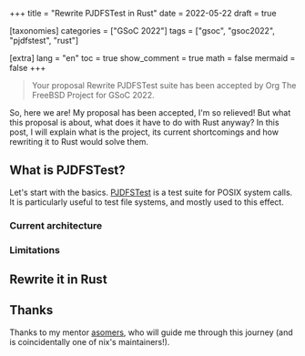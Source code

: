 +++
title = "Rewrite PJDFSTest in Rust"
date = 2022-05-22
draft = true

[taxonomies]
categories = ["GSoC 2022"]
tags = ["gsoc", "gsoc2022", "pjdfstest", "rust"]

[extra]
lang = "en"
toc = true
show_comment = true
math = false
mermaid = false
+++

> Your proposal Rewrite PJDFSTest suite has been accepted by Org The FreeBSD Project for GSoC 2022.

So, here we are! My proposal has been accepted, I'm so relieved!
But what this proposal is about, what does it have to do with Rust anyway?
In this post, I will explain what is the project, its current shortcomings and how rewriting it to Rust would solve them.

## What is PJDFSTest?

Let's start with the basics.
[PJDFSTest](https://github.com/pjd/pjdfstest) is a test suite for POSIX system calls.
It is particularly useful to test file systems, and mostly used to this effect.

### Current architecture

### Limitations

## Rewrite it in Rust

### 

## Thanks

Thanks to my mentor [asomers](https://github.com/asomers), who will guide me through this journey (and is coincidentally one of nix's maintainers!).
